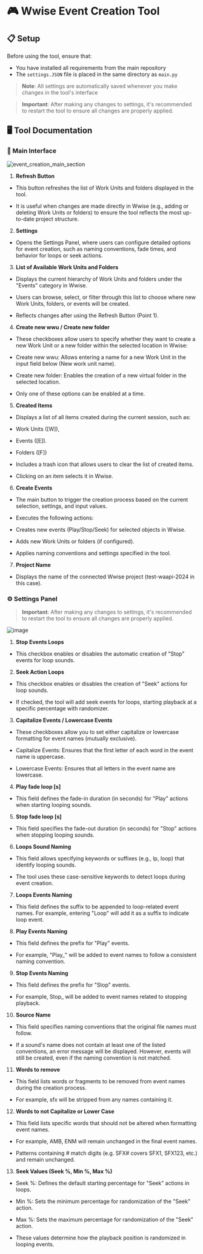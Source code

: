 # 🎮 Wwise Event Creation Tool

## 📋 Setup

Before using the tool, ensure that:
- You have installed all requirements from the main repository
- The `settings.JSON` file is placed in the same directory as `main.py`

> **Note**: All settings are automatically saved whenever you make changes in the tool's interface

>   **Important**: After making any changes to settings, it's recommended to restart the tool to ensure all changes are properly applied.

## 🖥️ Tool Documentation

### 🎯 Main Interface


![event_creation_main_section](https://github.com/user-attachments/assets/7333dd35-cbae-499e-abea-9093c1846f13)


1. **Refresh Button**

- This button refreshes the list of Work Units and folders displayed in the tool.

- It is useful when changes are made directly in Wwise (e.g., adding or deleting Work Units or folders) to ensure the tool reflects the most up-to-date project structure.

2. **Settings**

- Opens the Settings Panel, where users can configure detailed options for event creation, such as naming conventions, fade times, and behavior for loops or seek actions.

3. **List of Available Work Units and Folders**

- Displays the current hierarchy of Work Units and folders under the "Events" category in Wwise.

- Users can browse, select, or filter through this list to choose where new Work Units, folders, or events will be created.

- Reflects changes after using the Refresh Button (Point 1).

4. **Create new wwu / Create new folder**

- These checkboxes allow users to specify whether they want to create a new Work Unit or a new folder within the selected location in Wwise:

- Create new wwu: Allows entering a name for a new Work Unit in the input field below (New work unit name).

- Create new folder: Enables the creation of a new virtual folder in the selected location.

- Only one of these options can be enabled at a time.

5. **Created Items**

- Displays a list of all items created during the current session, such as:

- Work Units ([W]),

- Events ([E]).

- Folders ([F])

- Includes a trash icon that allows users to clear the list of created items.

- Clicking on an item selects it in Wwise.

6. **Create Events**

- The main button to trigger the creation process based on the current selection, settings, and input values.

- Executes the following actions:

- Creates new events (Play/Stop/Seek) for selected objects in Wwise.

- Adds new Work Units or folders (if configured).

- Applies naming conventions and settings specified in the tool.

7. **Project Name**

- Displays the name of the connected Wwise project (test-waapi-2024 in this case).

### ⚙️ Settings Panel
 >**Important**: After making any changes to settings, it's recommended to restart the tool to ensure all changes are properly applied.

![image](https://github.com/user-attachments/assets/1a258669-d77f-40d6-9a2b-74a4318a10f1)


1. **Stop Events Loops**

- This checkbox enables or disables the automatic creation of "Stop" events for loop sounds.

2. **Seek Action Loops**

- This checkbox enables or disables the creation of "Seek" actions for loop sounds.

- If checked, the tool will add seek events for loops, starting playback at a specific percentage with randomizer.

3. **Capitalize Events / Lowercase Events**

- These checkboxes allow you to set either capitalize or lowercase formatting for event names (mutually exclusive).

- Capitalize Events: Ensures that the first letter of each word in the event name is uppercase.

- Lowercase Events: Ensures that all letters in the event name are lowercase.

4. **Play fade loop [s]**

- This field defines the fade-in duration (in seconds) for "Play" actions when starting looping sounds.

5. **Stop fade loop [s]**

- This field specifies the fade-out duration (in seconds) for "Stop" actions when stopping looping sounds.

6. **Loops Sound Naming**

- This field allows specifying keywords or suffixes (e.g., lp, loop) that identify looping sounds.

- The tool uses these case-sensitive keywords to detect loops during event creation.

7. **Loops Events Naming**

- This field defines the suffix to be appended to loop-related event names. For example, entering "Loop" will add it as a suffix to indicate loop  event.

8. **Play Events Naming**

- This field defines the prefix for "Play" events.

- For example, "Play_" will be added to event names to follow a consistent naming convention.

9. **Stop Events Naming**

- This field defines the prefix for "Stop" events.

- For example, Stop_ will be added to event names related to stopping playback.

10. **Source Name**

- This field specifies naming conventions that the original file names must follow.

- If a sound's name does not contain at least one of the listed conventions, an error message will be displayed. However, events will still be created, even if the naming convention is not matched.

11. **Words to remove**

- This field lists words or fragments to be removed from event names during the creation process.

- For example, sfx will be stripped from any names containing it.

12. **Words to not Capitalize or Lower Case**

- This field lists specific words that should not be altered when formatting event names.

- For example, AMB, ENM will remain unchanged in the final event names.

- Patterns containing # match digits (e.g. SFX# covers SFX1, SFX123, etc.) and remain unchanged.

13. **Seek Values (Seek %, Min %, Max %)**

- Seek %: Defines the default starting percentage for "Seek" actions in loops.

- Min %: Sets the minimum percentage for randomization of the "Seek" action.

- Max %: Sets the maximum percentage for randomization of the "Seek" action.

- These values determine how the playback position is randomized in looping events.

